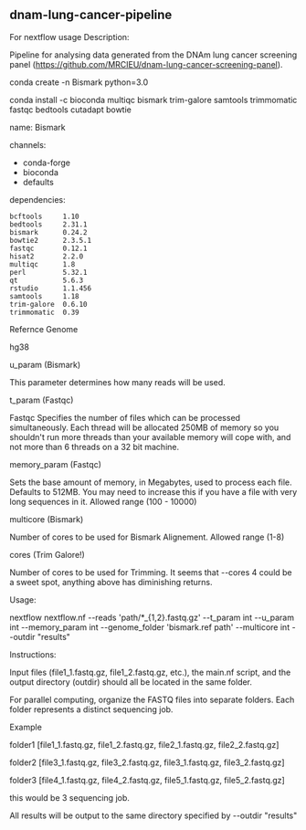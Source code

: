 ## dnam-lung-cancer-pipeline

For nextflow usage Description:

Pipeline for analysing data generated from the DNAm lung cancer screening panel (https://github.com/MRCIEU/dnam-lung-cancer-screening-panel).

conda create -n Bismark python=3.0

conda install -c bioconda multiqc bismark trim-galore samtools trimmomatic fastqc bedtools cutadapt bowtie

name: Bismark

channels:

  - conda-forge
  - bioconda
  - defaults

dependencies:

    bcftools     1.10         
    bedtools     2.31.1        
    bismark      0.24.2        
    bowtie2      2.3.5.1             
    fastqc       0.12.1        
    hisat2       2.2.0         
    multiqc      1.8           
    perl         5.32.1        
    qt           5.6.3         
    rstudio      1.1.456       
    samtools     1.18          
    trim-galore  0.6.10        
    trimmomatic  0.39          

Refernce Genome

hg38

u_param (Bismark)

This parameter determines how many reads will be used.  

t_param (Fastqc)

Fastqc Specifies the number of files which can be processed simultaneously. Each thread will be allocated 250MB of memory so you shouldn't run more threads than your available memory will cope with, and not more than 6 threads on a 32 bit machine. 

memory_param (Fastqc) 

Sets the base amount of memory, in Megabytes,  used to process each file. Defaults to 512MB. You may need to increase this if you have a file with very long sequences in it. Allowed range (100 - 10000)

multicore (Bismark)   

Number of cores to be used for Bismark Alignement. Allowed range (1-8)

cores (Trim Galore!)

Number of cores to be used for Trimming. It seems that --cores 4 could be a sweet spot, anything above has diminishing returns.    

Usage:

nextflow nextflow.nf --reads 'path/*_{1,2}.fastq.gz' --t_param int --u_param int --memory_param int --genome_folder 'bismark.ref path' --multicore int --outdir "results"

Instructions:

Input files (file1_1.fastq.gz, file1_2.fastq.gz, etc.), the main.nf script, and the output directory (outdir) should all be located in the same folder.

For parallel computing, organize the FASTQ files into separate folders. Each folder represents a distinct sequencing job.

Example 

folder1 [file1_1.fastq.gz, file1_2.fastq.gz, file2_1.fastq.gz, file2_2.fastq.gz]

folder2 [file3_1.fastq.gz, file3_2.fastq.gz, file3_1.fastq.gz, file3_2.fastq.gz]

folder3 [file4_1.fastq.gz, file4_2.fastq.gz, file5_1.fastq.gz, file5_2.fastq.gz]

this would be 3 sequencing job. 

All results will be output to the same directory specified by --outdir "results"
